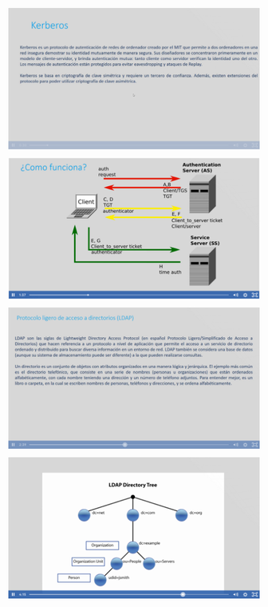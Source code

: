 
![alt text](image-16.png)

![alt text](image-17.png)

![alt text](image-18.png)

![alt text](image-19.png)